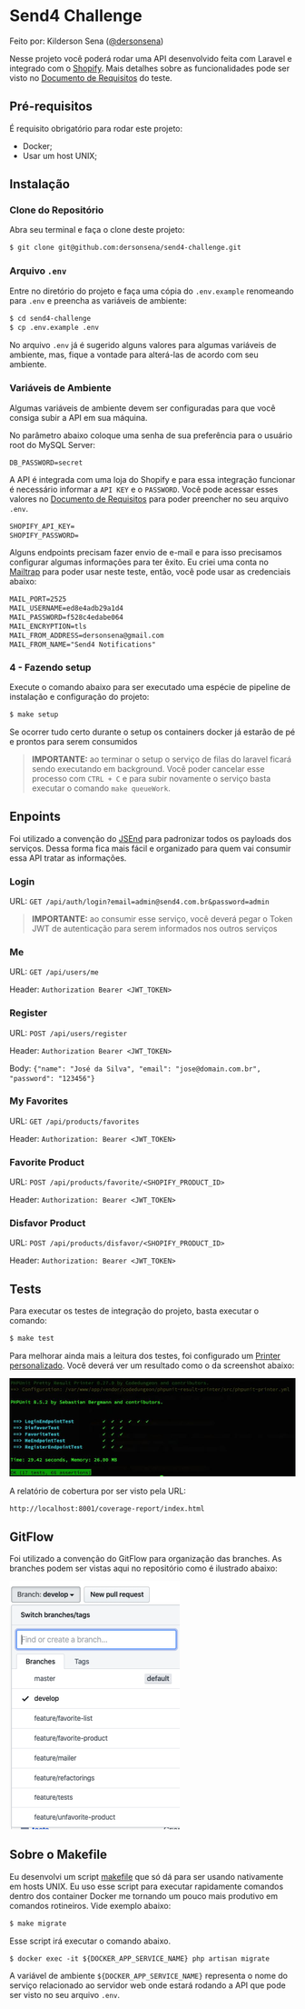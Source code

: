 # Send4 Challenge

Feito por: Kilderson Sena ([@dersonsena](https://github.com/dersonsena))

Nesse projeto você poderá rodar uma API desenvolvido feita com Laravel e integrado com o [Shopify](https://pt.shopify.com). Mais detalhes sobre as funcionalidades pode ser visto no [Documento de Requisitos](/documento-requisitos.pdf) do teste.

## Pré-requisitos

É requisito obrigatório para rodar este projeto:

- Docker;
- Usar um host UNIX;

## Instalação

### Clone do Repositório

Abra seu terminal e faça o clone deste projeto:

```bash
$ git clone git@github.com:dersonsena/send4-challenge.git
```

### Arquivo `.env`

Entre no diretório do projeto e faça uma cópia do `.env.example` renomeando para `.env` e preencha as variáveis de ambiente:

```bash
$ cd send4-challenge
$ cp .env.example .env
``` 

No arquivo `.env` já é sugerido alguns valores para algumas variáveis de ambiente, mas, fique a vontade para alterá-las de acordo com seu ambiente.

### Variáveis de Ambiente

Algumas variáveis de ambiente devem ser configuradas para que você consiga subir a API em sua máquina.

No parâmetro abaixo coloque uma senha de sua preferência para o usuário root do MySQL Server:
```
DB_PASSWORD=secret
```

A API é integrada com uma loja do Shopify e para essa integração funcionar é necessário informar a `API KEY` e o `PASSWORD`. Você pode acessar esses valores no [Documento de Requisitos](/documento-requisitos.pdf) para poder preencher no seu arquivo `.env`. 
```
SHOPIFY_API_KEY=
SHOPIFY_PASSWORD=
```

Alguns endpoints precisam fazer envio de e-mail e para isso precisamos configurar algumas informações para ter êxito. Eu criei uma conta no [Mailtrap](https://mailtrap.io) para poder usar neste teste, então, você pode usar as credenciais abaixo:
```
MAIL_PORT=2525
MAIL_USERNAME=ed8e4adb29a1d4
MAIL_PASSWORD=f528c4edabe064
MAIL_ENCRYPTION=tls
MAIL_FROM_ADDRESS=dersonsena@gmail.com
MAIL_FROM_NAME="Send4 Notifications"
```

### 4 - Fazendo setup

Execute o comando abaixo para ser executado uma espécie de pipeline de instalação e configuração do projeto:

```bash
$ make setup
```

Se ocorrer tudo certo durante o setup os containers docker já estarão de pé e prontos para serem consumidos

> **IMPORTANTE:** ao terminar o setup o serviço de filas do laravel ficará sendo executando em background. Você poder cancelar esse processo com `CTRL + C` e para subir novamente o serviço basta executar o comando `make queueWork`.

## Enpoints

Foi utilizado a convenção do [JSEnd](https://github.com/omniti-labs/jsend) para padronizar todos os payloads dos serviços. Dessa forma fica mais fácil e organizado para quem vai consumir essa API tratar as informações.

### Login

URL: `GET /api/auth/login?email=admin@send4.com.br&password=admin`

> **IMPORTANTE:** ao consumir esse serviço, você deverá pegar o Token JWT de autenticação para serem informados nos outros serviços

### Me

URL: `GET /api/users/me`

Header: `Authorization Bearer <JWT_TOKEN>`

### Register

URL: `POST /api/users/register`

Header: `Authorization Bearer <JWT_TOKEN>`

Body: `{"name": "José da Silva", "email": "jose@domain.com.br", "password": "123456"}`

### My Favorites

URL: `GET /api/products/favorites`

Header: `Authorization: Bearer <JWT_TOKEN>`

### Favorite Product

URL: `POST /api/products/favorite/<SHOPIFY_PRODUCT_ID>`

Header: `Authorization: Bearer <JWT_TOKEN>`

### Disfavor Product

URL: `POST /api/products/disfavor/<SHOPIFY_PRODUCT_ID>`

Header: `Authorization: Bearer <JWT_TOKEN>`

## Tests

Para executar os testes de integração do projeto, basta executar o comando:

```bash
$ make test
```

Para melhorar ainda mais a leitura dos testes, foi configurado um [Printer personalizado](https://github.com/mikeerickson/phpunit-pretty-result-printer). Você deverá ver um resultado como o da screenshot abaixo:

![PHPUnit Output](/resources/docs/phpunit-output.jpg)

A relatório de cobertura por ser visto pela URL:

```
http://localhost:8001/coverage-report/index.html
```

## GitFlow

Foi utilizado a convenção do GitFlow para organização das branches. As branches podem ser vistas aqui no repositório como é ilustrado abaixo:

![PHPUnit Output](/resources/docs/gitflow.png)

## Sobre o Makefile

Eu desenvolvi um script [makefile](/makefile) que só dá para ser usando nativamente em hosts UNIX. Eu uso esse script para executar rapidamente comandos dentro dos container Docker me tornando um pouco mais produtivo em comandos rotineiros. Vide exemplo abaixo:

```bash
$ make migrate
```

Esse script irá executar o comando abaixo.

```
$ docker exec -it ${DOCKER_APP_SERVICE_NAME} php artisan migrate
```

A variável de ambiente `${DOCKER_APP_SERVICE_NAME}` representa o nome do serviço relacionado ao servidor web onde estará rodando a API que pode ser visto no seu arquivo `.env`.
